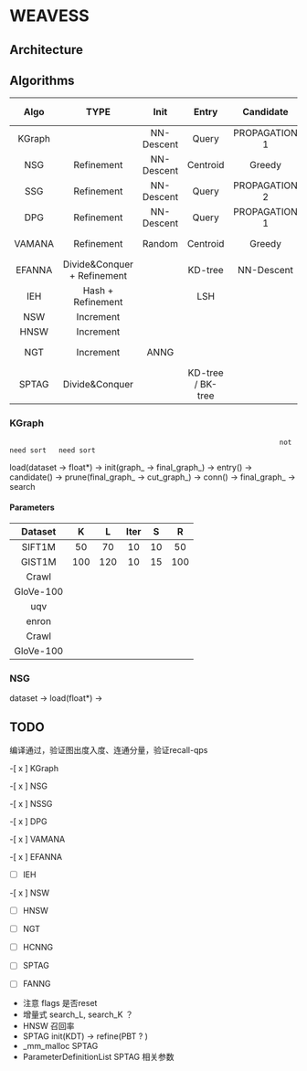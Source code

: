 # WEAVESS

## Architecture

## Algorithms

|  Algo  |             TYPE             |        Init         |       Entry       |   Candidate   |        Prune         |     Conn     |    Search Entry    |    Search Route    |
|:------:|:----------------------------:| :------------------:| :---------------: | :-----------: | :-------------------:| :-----------:| :-----------------:|:------------------:|
| KGraph |                              |     NN-Descent      |       Query       | PROPAGATION 1 |        Naive         |              |      Random        |       Greedy       |
| NSG    |          Refinement          |     NN-Descent      |      Centroid     |     Greedy    |        NSG           | Reverse+DFS  |     Centroid       |       Greedy       |
| SSG    |          Refinement          |     NN-Descent      |       Query       | PROPAGATION 2 |        SSG           | Reverse+DFS  |    Sub Centroid    |       Greedy       |
| DPG    |          Refinement          |     NN-Descent      |       Query       | PROPAGATION 1 |        DPG           |    Reverse   |      Random        |       Greedy       |
| VAMANA |          Refinement          |       Random        |      Centroid     |     Greedy    |  HEURISTIC + VAMANA  |    Reverse   |     Centroid       |       Greedy       |
| EFANNA | Divide&Conquer + Refinement  |                     |      KD-tree      |   NN-Descent  |                      |              |      KD-tree       |       Greedy       |
| IEH    |      Hash + Refinement       |                     |        LSH        |               |                      |              |                    |                    |
| NSW    |          Increment           |                     |                   |               |                      |              |                    |                    |
| HNSW   |          Increment           |                     |                   |               |      HEURISTIC       |              |                    |                    |
| NGT    |          Increment           |       ANNG          |                   |               |        ONNG          |              |      DVPTree       |Greedy(Range Search)|
| SPTAG  |        Divide&Conquer        |                     | KD-tree / BK-tree |               |        RNG           |              |                    |                    |

### KGraph
                                                                      not need sort   need sort
load(dataset -> float*) -> init(graph_ -> final_graph_) -> entry() -> candidate() -> prune(final_graph_ -> cut_graph_) -> conn() -> final_graph_ -> search

#### Parameters

|  Dataset  |  K  |  L  | Iter |  S |  R  |
|:---------:|:---:|:---:|:----:|:--:|:---:|
| SIFT1M    | 50  | 70  |  10  | 10 | 50  |
| GIST1M    | 100 | 120 |  10  | 15 | 100 |
| Crawl     |  |  |    |  |  |
| GloVe-100 |  |  |    |  |  |
| uqv       |  |  |    |  |  |
| enron     |  |  |    |  |  |
| Crawl     |  |  |    |  |  |
| GloVe-100 |  |  |    |  |  |

### NSG

dataset -> load(float*) ->


## TODO

编译通过，验证图出度入度、连通分量，验证recall-qps

-[ x ] KGraph

-[ x ] NSG

-[ x ] NSSG

-[ x ] DPG

-[ x ] VAMANA

-[ x ] EFANNA

-[ ] IEH

-[ x ] NSW

-[ ] HNSW

-[ ] NGT

-[ ] HCNNG

-[ ] SPTAG

-[ ] FANNG


* 注意 flags 是否reset
* 增量式 search_L, search_K ？
* HNSW 召回率
* SPTAG init(KDT) -> refine(PBT ? )
* _mm_malloc SPTAG 
* ParameterDefinitionList SPTAG 相关参数

